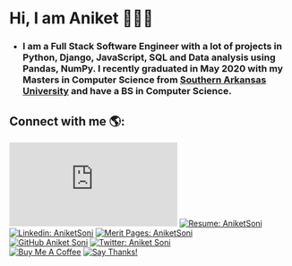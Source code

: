 # Hi, I am Aniket 👋👨‍💻 
- ### I am a Full Stack Software Engineer with a lot of projects in Python, Django, JavaScript, SQL and Data analysis using Pandas, NumPy. I recently graduated in May 2020 with my Masters in Computer Science from <a href="https://web.saumag.edu/">Southern Arkansas University</a> and have a BS in Computer Science.

## Connect with me 🌎:
[![Email: mailto:aniket271993@gmail.com](https://img.shields.io/badge/-📫_Email_me_here-grey?style=flat-square&logo=📫&logoColor=white&link=mailto:aniket271993@gmail.com)](mailto:aniket271993@gmail.com)
[![Resume: AniketSoni](https://img.shields.io/badge/-📄_Resume:_Aniket_Soni-grey?style=flat-square&logo=📄&logoColor=white&link=https://bit.ly/2OSIu0C)](https://bit.ly/2OSIu0C)
</br>
[![Linkedin: AniketSoni](https://img.shields.io/badge/-AniketSoni-blue?style=flat-square&logo=Linkedin&logoColor=white&link=https://www.linkedin.com/in/aniketsoni/)](https://www.linkedin.com/in/aniketsoni/)
[![Merit Pages: AniketSoni](https://img.shields.io/badge/-🎓_Merit_Pages_@AniketSoni-blue?style=flat-square&logo=☕&logoColor=white&link=https://meritpages.com/aniketsoni)](https://meritpages.com/aniketsoni)
</br>
[![GitHub Aniket Soni](https://img.shields.io/github/followers/aniketsoni1?label=Follow&style=social)](https://github.com/aniketsoni1)
[![Twitter: Aniket Soni](https://img.shields.io/twitter/follow/aniketsoni?style=social)](https://twitter.com/aniketsoni)
</br>
<a href="https://www.buymeacoffee.com/aniketsoni" target="_blank"><img src="https://cdn.buymeacoffee.com/buttons/v2/default-white.png" alt="Buy Me A Coffee" style="height: auto !important;width: auto !important;"></a>
[![Say Thanks!](https://img.shields.io/badge/Say%20Thanks-!-1EAEDB.svg)](https://saythanks.io/to/aniket271993@gmail.com)
</br>

<!--
**aniketsoni1/aniketsoni1** is a ✨ _special_ ✨ repository because its `README.md` (this file) appears on your GitHub profile.

Here are some ideas to get you started:

- 🔭 I’m currently working on ...
- 🌱 I’m currently learning ...
- 👯 I’m looking to collaborate on ...
- 🤔 I’m looking for help with ...
- 💬 Ask me about ...
- 📫 How to reach me: ...
- 😄 Pronouns: ...
- ⚡ Fun fact: ...
-->
